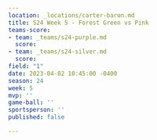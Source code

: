```yaml
---
location: _locations/carter-baron.md
title: S24 Week 5 - Forest Green vs Pink
teams-score:
- team: _teams/s24-purple.md
  score: 
- team: _teams/s24-silver.md
  score: 
field: "1"
date: 2023-04-02 10:45:00 -0400
season: 24
week: 5
mvp: ''
game-ball: ''
sportsperson: ''
published: false

---
```

